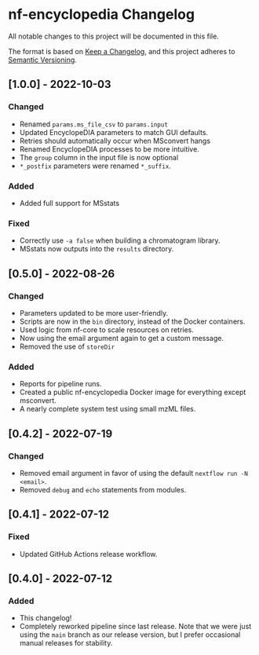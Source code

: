 # nf-encyclopedia Changelog
All notable changes to this project will be documented in this file.

The format is based on [Keep a Changelog](https://keepachangelog.com/en/1.0.0/),
and this project adheres to [Semantic Versioning](https://semver.org/spec/v2.0.0.html).

## [1.0.0] - 2022-10-03
### Changed
- Renamed `params.ms_file_csv` to `params.input`
- Updated EncyclopeDIA parameters to match GUI defaults.
- Retries should automatically occur when MSconvert hangs
- Renamed EncyclopeDIA processes to be more intuitive.
- The `group` column in the input file is now optional
- `*_postfix` parameters were renamed `*_suffix`.

### Added
- Added full support for MSstats

### Fixed
- Correctly use `-a false` when building a chromatogram library. 
- MSstats now outputs into the `results` directory.

## [0.5.0] - 2022-08-26
### Changed
- Parameters updated to be more user-friendly.
- Scripts are now in the `bin` directory, instead of the Docker containers.
- Used logic from nf-core to scale resources on retries.
- Now using the email argument again to get a custom message.
- Removed the use of `storeDir`

### Added
- Reports for pipeline runs.
- Created a public nf-encyclopedia Docker image for everything except msconvert.
- A nearly complete system test using small mzML files.

## [0.4.2] - 2022-07-19
### Changed
- Removed email argument in favor of using the default `nextflow run -N <email>`.
- Removed `debug` and `echo` statements from modules.

## [0.4.1] - 2022-07-12
### Fixed
- Updated GitHub Actions release workflow.

## [0.4.0] - 2022-07-12
### Added
- This changelog!
- Completely reworked pipeline since last release. Note that we were just using the `main` branch as our release version, but I prefer occasional manual releases for stability.
